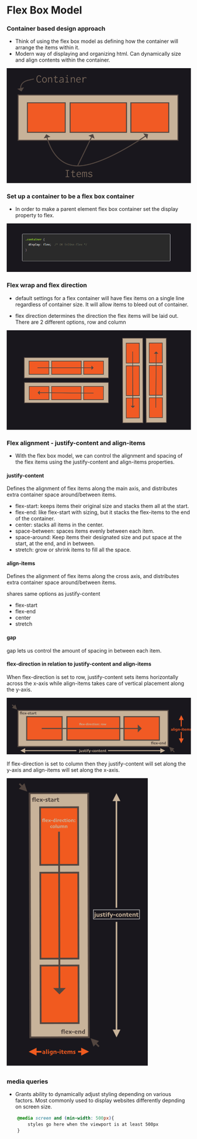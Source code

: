 # Flex Box Model

### Container based design approach
 - Think of using the flex box model as defining how the container will arrange the items within it.
 - Modern way of displaying and organizing html. Can dynamically size and align contents within the container.

![Alt text](assets/container-ex.png)

### Set up a container to be a flex box container

- In order to make a parent element flex box container set the display property to flex.

![Alt text](assets/set-flex-ex.png)
### Flex wrap and flex direction

- default settings for a flex container will have flex items on a single line regardless of container size. It will allow items to bleed out of container.

- flex direction determines the direction the flex items will be laid out. There are 2 different options, row and column

![Alt text](assets/flex-dir-ex.png)

### Flex alignment - justify-content and align-items

- With the flex box model, we can control the alignment and spacing of the flex items using the justify-content and align-items properties.

#### justify-content
Defines the alignment of flex items along the main axis, and distributes extra container space around/between items.
- flex-start: keeps items their original size and stacks them all at the start.
- flex-end: like flex-start with sizing, but it stacks the flex-items to the end of the container.
- center: stacks all items in the center.
- space-between: spaces items evenly between each item.
- space-around: Keep items their designated size and put space at the start, at the end, and in between.
- stretch: grow or shrink items to fill all the space.

#### align-items
Defines the alignment of flex items along the cross axis, and distributes extra container space around/between items.

shares same options as justify-content

- flex-start
- flex-end
- center
- stretch

#### gap
gap lets us control the amount of spacing in between each item.

#### flex-direction in relation to justify-content and align-items
When flex-direction is set to row, justify-content sets items horizontally across the x-axis while align-items takes care of vertical placement along the y-axis.

![Alt text](assets/just-row.png)

If flex-direction is set to column then they justify-content will set along the y-axis and align-items will set along the x-axis.

![Alt text](assets/just-col.png)

### media queries

- Grants ability to dynamically adjust styling depending on various factors. Most commonly used to display websites differently depnding on screen size.

```css
    @media screen and (min-width: 500px){
        styles go here when the viewport is at least 500px
    }
```
